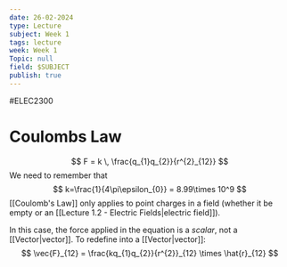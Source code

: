 ```yaml
---
date: 26-02-2024
type: Lecture
subject: Week 1
tags: lecture
week: Week 1
Topic: null
field: $SUBJECT
publish: true
---
```

#ELEC2300

# Coulombs Law

$$
 F = k \, \frac{q_{1}q_{2}}{r^{2}_{12}}
$$
We need to remember that 
$$
k=\frac{1}{4\pi\epsilon_{0}} = 8.99\times 10^9
$$
[[Coulomb's Law]] only applies to point charges in a field (whether it be empty or an [[Lecture 1.2 - Electric Fields|electric field]]).

In this case, the force applied in the equation is a *scalar*, not a [[Vector|vector]]. To redefine into a [[Vector|vector]]:
$$
\vec{F}_{12} = \frac{kq_{1}q_{2}}{r^{2}}_{12} \times \hat{r}_{12}
$$
